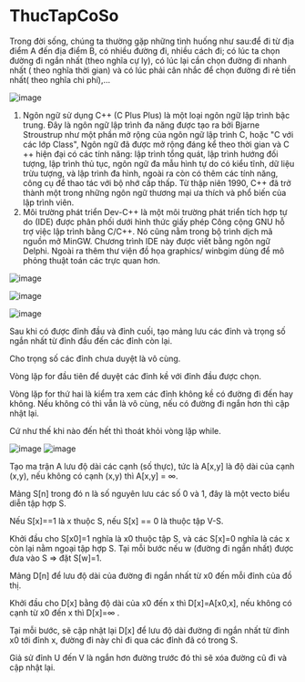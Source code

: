 # ThucTapCoSo
Trong đời sống, chúng ta thường gặp những tình huống như sau:để đi từ địa điểm A đến địa điểm B, có nhiều đường đi, nhiều cách đi; có lúc ta chọn đường đi ngắn nhất (theo nghĩa cự ly), có lúc lại cần chọn đường đi nhanh nhất ( theo nghĩa thời gian) và có lúc phải cân nhắc để chọn đường đi rẻ tiền nhất( theo nghĩa chi phí),…

![image](https://user-images.githubusercontent.com/78671855/147327329-033362bc-ff25-43af-871d-d2e3f91f5f32.png)
1.	Ngôn ngữ sử dụng
C++ (C Plus Plus) là một loại ngôn ngữ lập trình bậc trung. Đây là ngôn 
ngữ lập trình đa năng được tạo ra bởi Bjarne Stroustrup như một phần mở rộng của ngôn ngữ lập trình C, hoặc "C với các lớp Class", Ngôn ngữ đã được mở rộng đáng kể theo thời gian và C ++ hiện đại có các tính năng: lập trình tổng quát, lập trình hướng đối tượng, lập trình thủ tục, ngôn ngữ đa mẫu hình tự do có kiểu tĩnh, dữ liệu trừu tượng, và lập trình đa hình, ngoài ra còn có thêm các tính năng, công cụ để thao tác với bộ nhớ cấp thấp. Từ thập niên 1990, C++ đã trở thành một trong những ngôn ngữ thương mại ưa thích và phổ biến của lập trình viên.
2.	Môi trường phát triển
Dev-C++ là một môi trường phát triển tích hợp tự do (IDE) được phân phối dưới hình thức giấy phép Công cộng GNU hỗ trợ việc lập trình bằng C/C++. Nó cũng nằm trong bộ trình dịch mã nguồn mở MinGW. Chương trình IDE này được viết bằng ngôn ngữ Delphi. Ngoài ra thêm thư viện đồ họa graphics/ winbgim dùng để mô phỏng thuật toán các trực quan hơn.


![image](https://user-images.githubusercontent.com/78671855/147800173-40dfeb18-457b-4aa8-8526-238d7913b3cd.png)

![image](https://user-images.githubusercontent.com/78671855/147800177-a6bb9cd7-446a-4d26-a43b-8dbefc8f519a.png)

![image](https://user-images.githubusercontent.com/78671855/147800210-5e903b7e-ee27-4fb8-b352-1087f5d09804.png)

Sau khi có được đỉnh đầu và đỉnh cuối, tạo mảng lưu các đỉnh và trọng số ngắn nhất từ đỉnh đầu đến các đỉnh còn lại.

Cho trọng số các đỉnh chưa duyệt là vô cùng.

Vòng lặp for đầu tiên để duyệt các đỉnh kề với đỉnh đầu được chọn.

Vòng lặp for thứ hai là kiểm tra xem các đỉnh không kề có đường đi đến hay không. Nếu không có thì vẫn là vô cùng, nếu có đường đi ngắn hơn thì cập nhật lại.

Cứ như thế khi nào đến hết thì thoát khỏi vòng lặp while.

![image](https://user-images.githubusercontent.com/78671855/147800598-1ba6bdd3-394b-4e37-845f-bcc0beba7c73.png)
![image](https://user-images.githubusercontent.com/78671855/147800603-1b8911f8-4d3f-48bb-bc6b-9d7949ebdac1.png)

Tạo ma trận A lưu độ dài các cạnh (số thực), tức là A[x,y] là độ dài của cạnh (x,y), nếu không có cạnh (x,y) thì A[x,y] = ∞.

Mảng S[n] trong đó n là số nguyên lưu các số 0 và 1, đây là một vecto biểu diễn tập hợp S.

Nếu S[x]==1 là x thuộc S, nếu S[x] == 0 là thuộc tập V-S.

Khởi đầu cho S[x0]=1 nghĩa là x0 thuộc tập S, và các S[x]=0 nghĩa là các x còn lại nằm ngoại tập hợp S. Tại mỗi bước nếu w (đường đi ngắn nhất) được đưa vào S => đặt S[w]=1.

Mảng D[n] để lưu độ dài của đường đi ngắn nhất từ x0 đến mỗi đỉnh của đồ thị.

Khởi đầu cho D[x] bằng độ dài của x0 đến x thì D[x]=A[x0,x], nếu không có cạnh từ x0 đến x thì D[x]=∞ .

Tại mỗi bước, sẽ cập nhật lại D[x] để lưu độ dài đường đi ngắn nhất từ đỉnh x0 tới đỉnh x, đường đi này chỉ đi qua các đỉnh đã có trong S.
 
Giả sử đỉnh U đến V là ngắn hơn đường trước đó thì sẽ xóa đường cũ đi và cập nhật lại.



